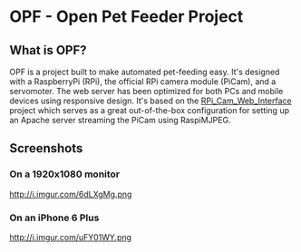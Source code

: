 # OPF - Open Pet Feeder Project

## What is OPF?

OPF is a project built to make automated pet-feeding easy. It's designed with a RaspberryPi (RPi), the official RPi camera module (PiCam), and a servomoter. The web server has been optimized for both PCs and mobile devices using responsive design. It's based on the [RPi_Cam_Web_Interface](http://elinux.org/RPi-Cam-Web-Interface) project which serves as a great out-of-the-box configuration for setting up an Apache server streaming the PiCam using RaspiMJPEG.

## Screenshots

### On a 1920x1080 monitor
http://i.imgur.com/6dLXgMg.png

### On an iPhone 6 Plus
http://i.imgur.com/uFY01WY.png
